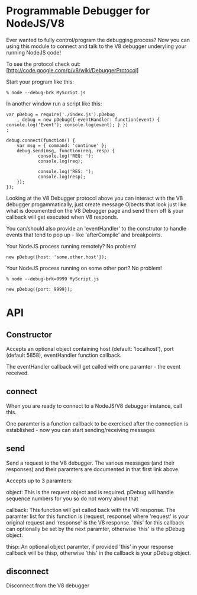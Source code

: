 Programmable Debugger for NodeJS/V8
====================================

Ever wanted to fully control/program the debugging process?  Now you can using this module to connect and talk to the V8 debugger underyling your running NodeJS code!

To see the protocol check out: [http://code.google.com/p/v8/wiki/DebuggerProtocol]

Start your program like this:

    % node --debug-brk MyScript.js

In another window run a script like this:

    var pDebug = require('./index.js').pDebug
        , debug = new pDebug({ eventHandler: function(event) { console.log('Event'); console.log(event); } })
    ;

    debug.connect(function() { 
        var msg = { command: 'continue' };
        debug.send(msg, function(req, resp) {
                console.log('REQ: ');
                console.log(req);

                console.log('RES: ');
                console.log(resp);
        });
    });

Looking at the V8 Debugger protocol above you can interact with the V8 debugger progammatically, just create message Ojbects that look just like what is documented on the V8 Debugger page and send them off & your callback will get executed when V8 responds.

You can/should also provide an 'eventHandler' to the construtor to handle events that tend to pop up - like 'afterCompile' and breakpoints.

Your NodeJS process running remotely?  No problem!

    new pDebug({host: 'some.other.host'});

Your NodeJS process running on some other port?  No problem!

    % node --debug-brk=9999 MyScript.js

    new pDebug({port: 9999});

API
===

Constructor 
----------

Accepts an optional object containing host (default: 'localhost'), port (default 5858), eventHandler function callback.

The eventHandler callback will get called with one paramter - the event received.

connect
-------

When you are ready to connect to a NodeJS/V8 debugger instance, call this.

One paramter is a function callback to be exercised after the connection is established - now you can start sending/receiving messages

send
----

Send a request to the V8 debugger.  The various messages (and their responses) and their paramters are documented in that first link above.

Accepts up to 3 paramters:

object:  This is the request object and is required.  pDebug will handle sequence numbers for you so do not worry about that

callback: This function will get called back with the V8 response.  The paramter list for this function is (request, response) where 'request' is your original request and 'response' is the V8 response.  'this' for this callback can optionally be set by the next paramter, otherwise 'this' is the pDebug object.

thisp: An optional object paramter, if provided 'this' in your response callback will be thisp, otherwise 'this' in the callback is your pDebug object.

disconnect
----------

Disconnect from the V8 debugger




